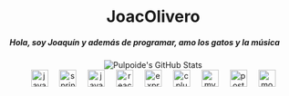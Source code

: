 <h1 align="center">JoacOlivero</h1>
<h5 align="left">Hola, soy Joaquín y además de programar, amo los gatos y la música</h5>


<div align="center">
  <img src="https://github-readme-stats.vercel.app/api/top-langs/?username=Pulpoide&theme=dark&show_icons=true&hide_border=true&layout=compact" alt="Pulpoide's GitHub Stats" />
</div>
<div align="center">
  <img src="https://cdn.jsdelivr.net/gh/devicons/devicon/icons/java/java-original.svg" width="30" alt="java logo" />
  <img width="12" />
  <img src="https://cdn.jsdelivr.net/gh/devicons/devicon/icons/spring/spring-original.svg" width="30" alt="spring logo" />
  <img width="12" />
  <img src="https://cdn.jsdelivr.net/gh/devicons/devicon/icons/javascript/javascript-original.svg" width="30" alt="javascript logo" />
  <img width="12" />
  <img src="https://cdn.jsdelivr.net/gh/devicons/devicon/icons/react/react-original.svg" width="30" alt="react logo" />
  <img width="12" />
  <img src="https://cdn.jsdelivr.net/gh/devicons/devicon/icons/express/express-original.svg" width="30" alt="express logo" />
  <img width="12" />
  <img src="https://cdn.jsdelivr.net/gh/devicons/devicon/icons/cplusplus/cplusplus-original.svg" width="30" alt="cplusplus logo" />
  <img width="12" />
  <img src="https://cdn.jsdelivr.net/gh/devicons/devicon/icons/mysql/mysql-original.svg" width="30" alt="mysql logo" />
  <img width="12" />
  <img src="https://cdn.jsdelivr.net/gh/devicons/devicon/icons/postgresql/postgresql-original.svg" width="30" alt="postgresql logo" />
  <img width="12" />
  <img src="https://cdn.jsdelivr.net/gh/devicons/devicon/icons/mongodb/mongodb-original.svg" width="30" alt="mongodb logo" />
</div>


